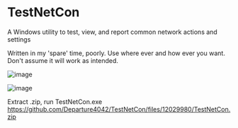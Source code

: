 # TestNetCon
A Windows utility to test, view, and report common network actions and settings

Written in my 'spare' time, poorly. Use where ever and how ever you want. Don't assume it will work as intended.


![image](https://github.com/Departure4042/TestNetCon/assets/122467663/b9001389-92ed-4867-859c-bad3482496e5)


![image](https://github.com/Departure4042/TestNetCon/assets/122467663/003d2514-8ec3-4663-b22c-be12f393ac63)


Extract .zip, run TestNetCon.exe
https://github.com/Departure4042/TestNetCon/files/12029980/TestNetCon.zip
